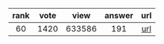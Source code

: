 
| rank | vote | view | answer | url |
|:-:|:-:|:-:|:-:|:-:|
|60|1420|633586|191| [url](http://stackoverflow.com/questions/101268/hidden-features-of-python) |
